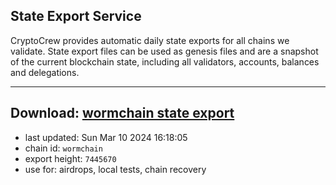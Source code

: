 ## State Export Service
CryptoCrew provides automatic daily state exports for all chains we validate. State export files can be used as genesis files and are a snapshot of the current blockchain state, including all validators, accounts, balances and delegations.

---
**Download: [wormchain state export](https://dl-eu2.ccvalidators.com/SERVICE/wormchain/wormchain_export_7445670.json)**
---

- last updated: Sun Mar 10 2024 16:18:05
- chain id: `wormchain`
- export height: `7445670`
- use for: airdrops, local tests, chain recovery
